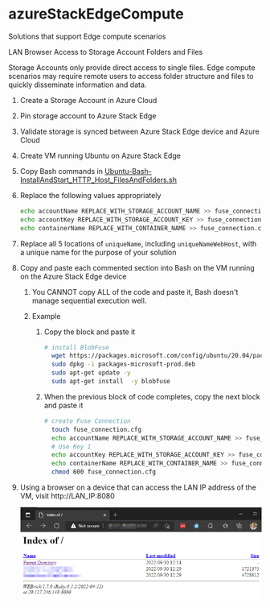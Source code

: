 # azureStackEdgeCompute

Solutions that support Edge compute scenarios

LAN Browser Access to Storage Account Folders and Files

Storage Accounts only provide direct access to single files. Edge compute scenarios may require remote users to access folder structure and files to quickly disseminate information and data.

1. Create a Storage Account in Azure Cloud
2. Pin storage account to Azure Stack Edge
3. Validate storage is synced between Azure Stack Edge device and Azure Cloud
4. Create VM running Ubuntu on Azure Stack Edge
5. Copy Bash commands in [Ubuntu-Bash-InstallAndStart_HTTP_Host_FilesAndFolders.sh](./Ubuntu-Bash-InstallAndStart_HTTP_Host_FilesAndFolders.sh) 
6. Replace the following values appropriately 

     ```bash
     echo accountName REPLACE_WITH_STORAGE_ACCOUNT_NAME >> fuse_connection.cfg
     echo accountKey REPLACE_WITH_STORAGE_ACCOUNT_KEY >> fuse_connection.cfg
     echo containerName REPLACE_WITH_CONTAINER_NAME >> fuse_connection.cfg
     ```

7. Replace all 5 locations of `uniqueName`, including `uniqueNameWebHost`, with a unique name for the purpose of your solution

8. Copy and paste each commented section into Bash on the VM running on the Azure Stack Edge device

   1. You CANNOT copy ALL of the code and paste it, Bash doesn't manage sequential execution well.

   2. Example 

      1. Copy the block and paste it

         ~~~bash
         # install BlobFuse
           wget https://packages.microsoft.com/config/ubuntu/20.04/packages-microsoft-prod.deb
           sudo dpkg -i packages-microsoft-prod.deb
           sudo apt-get update -y 
           sudo apt-get install  -y blobfuse
         ~~~
         
      2. When the previous block of code completes, copy the next block and paste it
      
         ~~~bash
         # create Fuse Connection
           touch fuse_connection.cfg
           echo accountName REPLACE_WITH_STORAGE_ACCOUNT_NAME >> fuse_connection.cfg
           # Use Key 1
           echo accountKey REPLACE_WITH_STORAGE_ACCOUNT_KEY >> fuse_connection.cfg
           echo containerName REPLACE_WITH_CONTAINER_NAME >> fuse_connection.cfg
           chmod 600 fuse_connection.cfg
         ~~~
   
9. Using a browser on a device that can access the LAN IP address of the VM, visit http://LAN_IP:8080

   ![BrowserFolderView](./BrowserFolderView.png)